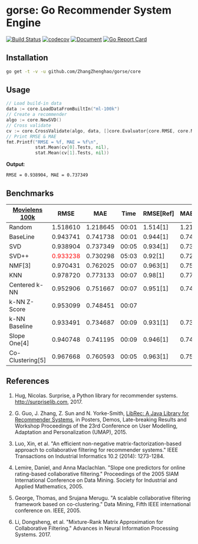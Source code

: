 # gorse: Go Recommender System Engine

[![Build Status](https://travis-ci.org/ZhangZhenghao/gorse.svg?branch=master)](https://travis-ci.org/ZhangZhenghao/gorse)
[![codecov](https://codecov.io/gh/ZhangZhenghao/gorse/branch/master/graph/badge.svg)](https://codecov.io/gh/ZhangZhenghao/gorse)
[![Document](https://godoc.org/github.com/ZhangZhenghao/gorse?status.svg)](https://godoc.org/github.com/ZhangZhenghao/gorse)
[![Go Report Card](https://goreportcard.com/badge/github.com/ZhangZhenghao/gorse)](https://goreportcard.com/report/github.com/ZhangZhenghao/gorse)

## Installation

```bash
go get -t -v -u github.com/ZhangZhenghao/gorse/core
```

## Usage

```go
// Load build-in data
data := core.LoadDataFromBuiltIn("ml-100k")
// Create a recommender
algo := core.NewSVD()
// Cross validate
cv := core.CrossValidate(algo, data, []core.Evaluator{core.RMSE, core.MAE},5, 0, nil)
// Print RMSE & MAE
fmt.Printf("RMSE = %f, MAE = %f\n", 
           stat.Mean(cv[0].Tests, nil), 
           stat.Mean(cv[1].Tests, nil))
```

**Output**:

```
RMSE = 0.938904, MAE = 0.737349
```

## Benchmarks

|   [Movielens 100k](http://grouplens.org/datasets/movielens/100k)   |   RMSE   |   MAE    |    Time  | RMSE[Ref] |  MAE[Ref]  |
| - | - | - | - | - | - |
| Random        | 1.518610 | 1.218645 | 00:01   | 1.514[1] | 1.215[1] |
| BaseLine      | 0.943741 | 0.741738 | 00:01  | 0.944[1] | 0.748[1] |
| SVD           | 0.938904 | 0.737349 | 00:05  | 0.934[1] | 0.737[1] |
| SVD++         | <span style="color:red">0.933238</span> | 0.730298 | 05:03 | 0.92[1] | 0.722[1] |
| NMF[3]           | 0.970431 | 0.762025 | 00:07  | 0.963[1] | 0.758[1] |
| KNN           | 0.978720 | 0.773133 | 00:07  | 0.98[1] | 0.774[1] |
| Centered k-NN | 0.952906 | 0.751667 | 00:07  | 0.951[1] | 0.749[1] |
| k-NN Z-Score  | 0.953099 | 0.748451 | 00:07  |   |   |
| k-NN Baseline | 0.933491 | 0.734687 | 00:09  | 0.931[1] | 0.733[1] |
| Slope One[4]  | 0.940748 | 0.741195 | 00:09  | 0.946[1] | 0.743[1] |
| Co-Clustering[5] | 0.967668 | 0.760593 | 00:05  | 0.963[1] | 0.753[1] |

## References

1. Hug, Nicolas. Surprise, a Python library for recommender systems. http://surpriselib.com, 2017.

2. G. Guo, J. Zhang, Z. Sun and N. Yorke-Smith, [LibRec: A Java Library for Recommender Systems](http://ceur-ws.org/Vol-1388/demo_paper1.pdf), in Posters, Demos, Late-breaking Results and Workshop Proceedings of the 23rd Conference on User Modelling, Adaptation and Personalization (UMAP), 2015.

3. Luo, Xin, et al. "An efficient non-negative matrix-factorization-based approach to collaborative filtering for recommender systems." IEEE Transactions on Industrial Informatics 10.2 (2014): 1273-1284.

4. Lemire, Daniel, and Anna Maclachlan. "Slope one predictors for online rating-based collaborative filtering." Proceedings of the 2005 SIAM International Conference on Data Mining. Society for Industrial and Applied Mathematics, 2005.

5. George, Thomas, and Srujana Merugu. "A scalable collaborative filtering framework based on co-clustering." Data Mining, Fifth IEEE international conference on. IEEE, 2005.

6. Li, Dongsheng, et al. "Mixture-Rank Matrix Approximation for Collaborative Filtering." Advances in Neural Information Processing Systems. 2017.
